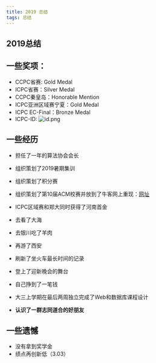 ```yaml
---
title: 2019 总结
tags: 总结
---
```


## 2019总结

<!---more--->

##  一些奖项：
* CCPC省赛: Gold Medal
* ICPC省赛：Silver Medal
* CCPC秦皇岛：Honorable Mention
* ICPC亚洲区域赛宁夏：Gold Medal
* ICPC EC-Final：Bronze Medal
* ICPC-ID:
![id.png](https://i.loli.net/2020/01/24/OFfbHRV4Tiv8kdB.png)



## 一些经历

* 担任了一年的算法协会会长

* 组织策划了2019暑期集训

* 组织策划了积分赛

* 组织策划了第10届ACM校赛并放到了牛客网上重现：[网址](https://ac.nowcoder.com/acm/contest/3665)

* ICPC区域赛和郑大同时获得了河南首金

* 去看了大海

* 去银川吃了羊肉

* 再游了西安

* 刷新了坐火车最长时间的记录

* 登上了迎新晚会的舞台

* 自己挣到了一笔钱

* 大三上学期在最后两周独立完成了Web和数据库课程设计

* **认识了一群志同道合的好朋友**

  
## 一些遗憾
* 没有拿到奖学金
* 绩点再创新低（3.03）